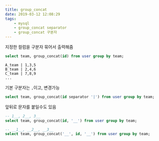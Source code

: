 ```yaml
---
title: group_concat
date: 2019-03-12 12:08:29
tags:
    - mysql
    - group_concat separator
    - group_concat 구분자
---
```


지정한 컬럼을 구분자 묶어서 출력해줌  

```sql
select team, group_concat(id) from user group by team;
```

```
A_team | 1,3,5
B_team | 2,4,6
C_team | 7,8,9
...
```

기본 구분자는 `,`이고, 변경가능  

```sql
select team, group_concat(id separator '|') from user group by team;
```

앞뒤로 문자를 붙일수도 있음  
```sql
-- 1__, 2__, 3__
select team, group_concat(id, '__') from user group by team;

-- __1__, __2__, __3__ 
select team, group_concat('__', id, '__') from user group by team;
```

<!-- more -->